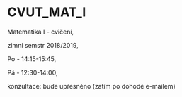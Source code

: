 # CVUT_MAT_I

Matematika I - cvičení, 

zimní semstr 2018/2019, 

Po - 14:15-15:45,

Pá - 12:30-14:00,

konzultace: bude upřesněno (zatím po dohodě e-mailem)
